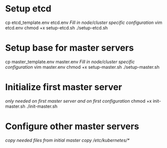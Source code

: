# Setup etcd
cp etcd_template.env etcd.env
_Fill in node/cluster specific configuration_
vim etcd.env
chmod +x setup-etcd.sh
./setup-etcd.sh

# Setup base for master servers
cp master_template.env master.env
_Fill in node/cluster specific configuration_
vim master.env
chmod +x setup-master.sh
./setup-master.sh

# Initialize first master server
_only needed on first master server and on first configuration_
chmod +x init-master.sh
./init-master.sh

# Configure other master servers
_copy needed files from initial master_
_copy /etc/kubernetes/*_
